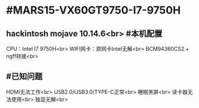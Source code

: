 #MARS15-VX60GT9750-I7-9750H
======
hackintosh mojave 10.14.6\<br>
#本机配置
---
CPU：Intel I7 9750H\<br>
WIFI网卡：原网卡Intel无解\<br>
BCM94360CS2 + ngff转接\<br>

#已知问题
---
  HDMI无法工作\<br>
  USB2.0/USB3.0/TYPE-C正常\<br>
  睡眠黑屏\<br>
  读卡器无法使用\<br>
  独显无解\<br>
  
